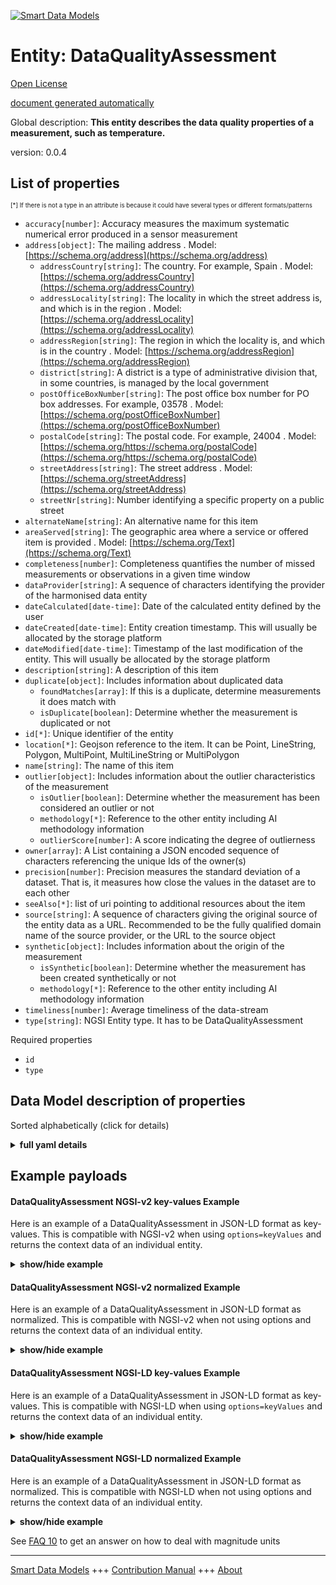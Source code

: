 <!-- 10-Header -->  
[![Smart Data Models](https://smartdatamodels.org/wp-content/uploads/2022/01/SmartDataModels_logo.png "Logo")](https://smartdatamodels.org)  
Entity: DataQualityAssessment  
=============================<!-- /10-Header -->  
<!-- 15-License -->  
[Open License](https://github.com/smart-data-models//dataModel.DataQuality/blob/master/DataQualityAssessment/LICENSE.md)  
[document generated automatically](https://docs.google.com/presentation/d/e/2PACX-1vTs-Ng5dIAwkg91oTTUdt8ua7woBXhPnwavZ0FxgR8BsAI_Ek3C5q97Nd94HS8KhP-r_quD4H0fgyt3/pub?start=false&loop=false&delayms=3000#slide=id.gb715ace035_0_60)  
<!-- /15-License -->  
<!-- 20-Description -->  
Global description: **This entity describes the data quality properties of a measurement, such as temperature.**  
version: 0.0.4  
<!-- /20-Description -->  
<!-- 30-PropertiesList -->  

## List of properties  

<sup><sub>[*] If there is not a type in an attribute is because it could have several types or different formats/patterns</sub></sup>  
- `accuracy[number]`: Accuracy measures the maximum systematic numerical error produced in a sensor measurement  - `address[object]`: The mailing address  . Model: [https://schema.org/address](https://schema.org/address)	- `addressCountry[string]`: The country. For example, Spain  . Model: [https://schema.org/addressCountry](https://schema.org/addressCountry)  
	- `addressLocality[string]`: The locality in which the street address is, and which is in the region  . Model: [https://schema.org/addressLocality](https://schema.org/addressLocality)  
	- `addressRegion[string]`: The region in which the locality is, and which is in the country  . Model: [https://schema.org/addressRegion](https://schema.org/addressRegion)  
	- `district[string]`: A district is a type of administrative division that, in some countries, is managed by the local government    
	- `postOfficeBoxNumber[string]`: The post office box number for PO box addresses. For example, 03578  . Model: [https://schema.org/postOfficeBoxNumber](https://schema.org/postOfficeBoxNumber)  
	- `postalCode[string]`: The postal code. For example, 24004  . Model: [https://schema.org/https://schema.org/postalCode](https://schema.org/https://schema.org/postalCode)  
	- `streetAddress[string]`: The street address  . Model: [https://schema.org/streetAddress](https://schema.org/streetAddress)  
	- `streetNr[string]`: Number identifying a specific property on a public street    
- `alternateName[string]`: An alternative name for this item  - `areaServed[string]`: The geographic area where a service or offered item is provided  . Model: [https://schema.org/Text](https://schema.org/Text)- `completeness[number]`: Completeness quantifies the number of missed measurements or observations in a given time window  - `dataProvider[string]`: A sequence of characters identifying the provider of the harmonised data entity  - `dateCalculated[date-time]`: Date of the calculated entity defined by the user  - `dateCreated[date-time]`: Entity creation timestamp. This will usually be allocated by the storage platform  - `dateModified[date-time]`: Timestamp of the last modification of the entity. This will usually be allocated by the storage platform  - `description[string]`: A description of this item  - `duplicate[object]`: Includes information about duplicated data  	- `foundMatches[array]`: If this is a duplicate, determine measurements it does match with    
	- `isDuplicate[boolean]`: Determine whether the measurement is duplicated or not    
- `id[*]`: Unique identifier of the entity  - `location[*]`: Geojson reference to the item. It can be Point, LineString, Polygon, MultiPoint, MultiLineString or MultiPolygon  - `name[string]`: The name of this item  - `outlier[object]`: Includes information about the outlier characteristics of the measurement  	- `isOutlier[boolean]`: Determine whether the measurement has been considered an outlier or not    
	- `methodology[*]`: Reference to the other entity including AI methodology information    
	- `outlierScore[number]`: A score indicating the degree of outlierness    
- `owner[array]`: A List containing a JSON encoded sequence of characters referencing the unique Ids of the owner(s)  - `precision[number]`: Precision measures the standard deviation of a dataset. That is, it measures how close the values in the dataset are to each other  - `seeAlso[*]`: list of uri pointing to additional resources about the item  - `source[string]`: A sequence of characters giving the original source of the entity data as a URL. Recommended to be the fully qualified domain name of the source provider, or the URL to the source object  - `synthetic[object]`: Includes information about the origin of the measurement  	- `isSynthetic[boolean]`: Determine whether the measurement has been created synthetically or not    
	- `methodology[*]`: Reference to the other entity including AI methodology information    
- `timeliness[number]`: Average timeliness of the data-stream  - `type[string]`: NGSI Entity type. It has to be DataQualityAssessment  <!-- /30-PropertiesList -->  
<!-- 35-RequiredProperties -->  
Required properties  
- `id`  - `type`  <!-- /35-RequiredProperties -->  
<!-- 40-NotesYaml -->  
<!-- /40-NotesYaml -->  
<!-- 50-DataModelHeader -->  
## Data Model description of properties  
Sorted alphabetically (click for details)  
<!-- /50-DataModelHeader -->  
<!-- 60-ModelYaml -->  
<details><summary><strong>full yaml details</strong></summary>    
```yaml  
DataQualityAssessment:    
  description: 'This entity describes the data quality properties of a measurement, such as temperature.'    
  properties:    
    accuracy:    
      description: Accuracy measures the maximum systematic numerical error produced in a sensor measurement    
      type: number    
      x-ngsi:    
        type: Property    
    address:    
      description: The mailing address    
      properties:    
        addressCountry:    
          description: 'The country. For example, Spain'    
          type: string    
          x-ngsi:    
            model: https://schema.org/addressCountry    
            type: Property    
        addressLocality:    
          description: 'The locality in which the street address is, and which is in the region'    
          type: string    
          x-ngsi:    
            model: https://schema.org/addressLocality    
            type: Property    
        addressRegion:    
          description: 'The region in which the locality is, and which is in the country'    
          type: string    
          x-ngsi:    
            model: https://schema.org/addressRegion    
            type: Property    
        district:    
          description: 'A district is a type of administrative division that, in some countries, is managed by the local government'    
          type: string    
          x-ngsi:    
            type: Property    
        postOfficeBoxNumber:    
          description: 'The post office box number for PO box addresses. For example, 03578'    
          type: string    
          x-ngsi:    
            model: https://schema.org/postOfficeBoxNumber    
            type: Property    
        postalCode:    
          description: 'The postal code. For example, 24004'    
          type: string    
          x-ngsi:    
            model: https://schema.org/https://schema.org/postalCode    
            type: Property    
        streetAddress:    
          description: The street address    
          type: string    
          x-ngsi:    
            model: https://schema.org/streetAddress    
            type: Property    
        streetNr:    
          description: Number identifying a specific property on a public street    
          type: string    
          x-ngsi:    
            type: Property    
      type: object    
      x-ngsi:    
        model: https://schema.org/address    
        type: Property    
    alternateName:    
      description: An alternative name for this item    
      type: string    
      x-ngsi:    
        type: Property    
    areaServed:    
      description: The geographic area where a service or offered item is provided    
      type: string    
      x-ngsi:    
        model: https://schema.org/Text    
        type: Property    
    completeness:    
      description: Completeness quantifies the number of missed measurements or observations in a given time window    
      maximum: 1    
      minimum: 0    
      type: number    
      x-ngsi:    
        type: Property    
        units: P1    
    dataProvider:    
      description: A sequence of characters identifying the provider of the harmonised data entity    
      type: string    
      x-ngsi:    
        type: Property    
    dataQualityAssessmentDomains:    
      description: Data quality assessment domains with their respective scores    
      properties:    
        completeness:    
          description: Completeness scores for variables    
          items:    
            description: Every item in the completeness array    
            maximum: 1    
            minimum: 0    
            type: number    
            x-ngsi:    
              type: Property    
          type: array    
          x-ngsi:    
            type: Property    
        consistency:    
          description: Consistency scores for variables    
          items:    
            description: Every item in the consistency array    
            maximum: 1    
            minimum: 0    
            type: number    
            x-ngsi:    
              type: Property    
          type: array    
          x-ngsi:    
            type: Property    
        timeliness:    
          description: Timeliness scores for variables    
          items:    
            description: Every item in the timeliness array    
            maximum: 1    
            minimum: 0    
            type: number    
            x-ngsi:    
              type: Property    
          type: array    
          x-ngsi:    
            type: Property    
        uniqueness:    
          description: Uniqueness scores for variables    
          items:    
            description: Every item in the uniqueness array    
            maximum: 1    
            minimum: 0    
            type: number    
            x-ngsi:    
              type: Property    
          type: array    
          x-ngsi:    
            type: Property    
        validity:    
          description: Validity scores for variables    
          items:    
            description: Every item in the validity array    
            maximum: 1    
            minimum: 0    
            type: number    
            x-ngsi:    
              type: Property    
          type: array    
          x-ngsi:    
            type: Property    
      type: object    
      x-ngsi:    
        type: Property    
    dataQualityAssessmentParameters:    
      description: Configuration parameters for data quality assessment    
      properties:    
        all_positive:    
          description: Whether all numeric values must be positive    
          type: boolean    
          x-ngsi:    
            type: Property    
        date_column:    
          description: Name of the column containing date information used for timeliness assessments    
          type: string    
          x-ngsi:    
            type: Property    
        dec_places:    
          description: Maximum number of decimal places allowed for numeric values    
          minimum: 0    
          type: integer    
          x-ngsi:    
            type: Property    
        drop_columns:    
          description: Columns to be excluded from data quality assessment    
          items:    
            description: Every item in the drop_columns array    
            type: string    
            x-ngsi:    
              type: Property    
          type: array    
          x-ngsi:    
            type: Property    
        freq_num:    
          description: Number of frequency units to consider    
          type: integer    
          x-ngsi:    
            type: Property    
        freq_unit:    
          description: Unit of frequency for data timestamps    
          enum:    
            - Y    
            - M    
            - D    
            - H    
            - T    
            - S    
            - L    
            - U    
            - N    
          type: string    
          x-ngsi:    
            type: Property    
        group_id:    
          description: Columns used for grouping data in quality assessments    
          items:    
            description: Every item in the group_id array    
            type: string    
            x-ngsi:    
              type: Property    
          type: array    
          x-ngsi:    
            type: Property    
        id_columns:    
          description: Columns used as identifiers in the dataset    
          items:    
            description: Every item in the id_columns array    
            type: string    
            x-ngsi:    
              type: Property    
          type: array    
          x-ngsi:    
            type: Property    
        lower_bd:    
          description: Minimum acceptable value for numeric data    
          type: number    
          x-ngsi:    
            type: Property    
        non_zero:    
          description: Whether all numeric values must be non-zero    
          type: boolean    
          x-ngsi:    
            type: Property    
        str_max_len:    
          description: Maximum acceptable length for string values    
          minimum: 0    
          type: integer    
          x-ngsi:    
            type: Property    
        str_min_len:    
          description: Minimum acceptable length for string values    
          minimum: 0    
          type: integer    
          x-ngsi:    
            type: Property    
        thousands_sep:    
          description: Whether numeric values can include thousands separators    
          type: boolean    
          x-ngsi:    
            type: Property    
        upper_bd:    
          description: Maximum acceptable value for numeric data    
          type: number    
          x-ngsi:    
            type: Property    
      type: object    
      x-ngsi:    
        type: Property    
    dataQualityAssessmentVariableNames:    
      description: Array of variable names used to describe the values for each dataQualityAssessmentDomain property    
      items:    
        description: Every item in the variable names array    
        type: string    
        x-ngsi:    
          type: Property    
      type: array    
      x-ngsi:    
        type: Relationship    
    dateCalculated:    
      description: Date of the calculated entity defined by the user    
      format: date-time    
      type: string    
      x-ngsi:    
        type: Property    
    dateCreated:    
      description: Entity creation timestamp. This will usually be allocated by the storage platform    
      format: date-time    
      type: string    
      x-ngsi:    
        type: Property    
    dateModified:    
      description: Timestamp of the last modification of the entity. This will usually be allocated by the storage platform    
      format: date-time    
      type: string    
      x-ngsi:    
        type: Property    
    description:    
      description: A description of this item    
      type: string    
      x-ngsi:    
        type: Property    
    duplicate:    
      description: Includes information about duplicated data    
      properties:    
        foundMatches:    
          description: 'If this is a duplicate, determine measurements it does match with'    
          items:    
            description: Every match found in the data    
            type: string    
            x-ngsi:    
              type: Property    
          type: array    
          x-ngsi:    
            type: Property    
        isDuplicate:    
          description: Determine whether the measurement is duplicated or not    
          type: boolean    
          x-ngsi:    
            type: Property    
      type: object    
      x-ngsi:    
        type: Property    
    id:    
      anyOf:    
        - description: Identifier format of any NGSI entity    
          maxLength: 256    
          minLength: 1    
          pattern: ^[\w\-\.\{\}\$\+\*\[\]`|~^@!,:\\]+$    
          type: string    
          x-ngsi:    
            type: Property    
        - description: Identifier format of any NGSI entity    
          format: uri    
          type: string    
          x-ngsi:    
            type: Property    
      description: Unique identifier of the entity    
      x-ngsi:    
        type: Relationship    
    location:    
      description: 'Geojson reference to the item. It can be Point, LineString, Polygon, MultiPoint, MultiLineString or MultiPolygon'    
      oneOf:    
        - description: Geojson reference to the item. Point    
          properties:    
            bbox:    
              items:    
                type: number    
              minItems: 4    
              type: array    
            coordinates:    
              items:    
                type: number    
              minItems: 2    
              type: array    
            type:    
              enum:    
                - Point    
              type: string    
          required:    
            - type    
            - coordinates    
          title: GeoJSON Point    
          type: object    
          x-ngsi:    
            type: GeoProperty    
        - description: Geojson reference to the item. LineString    
          properties:    
            bbox:    
              items:    
                type: number    
              minItems: 4    
              type: array    
            coordinates:    
              items:    
                items:    
                  type: number    
                minItems: 2    
                type: array    
              minItems: 2    
              type: array    
            type:    
              enum:    
                - LineString    
              type: string    
          required:    
            - type    
            - coordinates    
          title: GeoJSON LineString    
          type: object    
          x-ngsi:    
            type: GeoProperty    
        - description: Geojson reference to the item. Polygon    
          properties:    
            bbox:    
              items:    
                type: number    
              minItems: 4    
              type: array    
            coordinates:    
              items:    
                items:    
                  items:    
                    type: number    
                  minItems: 2    
                  type: array    
                minItems: 4    
                type: array    
              type: array    
            type:    
              enum:    
                - Polygon    
              type: string    
          required:    
            - type    
            - coordinates    
          title: GeoJSON Polygon    
          type: object    
          x-ngsi:    
            type: GeoProperty    
        - description: Geojson reference to the item. MultiPoint    
          properties:    
            bbox:    
              items:    
                type: number    
              minItems: 4    
              type: array    
            coordinates:    
              items:    
                items:    
                  type: number    
                minItems: 2    
                type: array    
              type: array    
            type:    
              enum:    
                - MultiPoint    
              type: string    
          required:    
            - type    
            - coordinates    
          title: GeoJSON MultiPoint    
          type: object    
          x-ngsi:    
            type: GeoProperty    
        - description: Geojson reference to the item. MultiLineString    
          properties:    
            bbox:    
              items:    
                type: number    
              minItems: 4    
              type: array    
            coordinates:    
              items:    
                items:    
                  items:    
                    type: number    
                  minItems: 2    
                  type: array    
                minItems: 2    
                type: array    
              type: array    
            type:    
              enum:    
                - MultiLineString    
              type: string    
          required:    
            - type    
            - coordinates    
          title: GeoJSON MultiLineString    
          type: object    
          x-ngsi:    
            type: GeoProperty    
        - description: Geojson reference to the item. MultiLineString    
          properties:    
            bbox:    
              items:    
                type: number    
              minItems: 4    
              type: array    
            coordinates:    
              items:    
                items:    
                  items:    
                    items:    
                      type: number    
                    minItems: 2    
                    type: array    
                  minItems: 4    
                  type: array    
                type: array    
              type: array    
            type:    
              enum:    
                - MultiPolygon    
              type: string    
          required:    
            - type    
            - coordinates    
          title: GeoJSON MultiPolygon    
          type: object    
          x-ngsi:    
            type: GeoProperty    
      x-ngsi:    
        type: GeoProperty    
    name:    
      description: The name of this item    
      type: string    
      x-ngsi:    
        type: Property    
    outlier:    
      description: Includes information about the outlier characteristics of the measurement    
      properties:    
        isOutlier:    
          description: Determine whether the measurement has been considered an outlier or not    
          type: boolean    
          x-ngsi:    
            type: Property    
        methodology:    
          anyOf:    
            - description: Identifier format of any NGSI entity    
              maxLength: 256    
              minLength: 1    
              pattern: ^[\w\-\.\{\}\$\+\*\[\]`|~^@!,:\\]+$    
              type: string    
              x-ngsi:    
                type: Property    
            - description: Identifier format of any NGSI entity    
              format: uri    
              type: string    
              x-ngsi:    
                type: Property    
          description: Reference to the other entity including AI methodology information    
          x-ngsi:    
            type: Relationship    
        outlierScore:    
          description: A score indicating the degree of outlierness    
          type: number    
          x-ngsi:    
            type: Property    
      type: object    
      x-ngsi:    
        type: Property    
    owner:    
      description: A List containing a JSON encoded sequence of characters referencing the unique Ids of the owner(s)    
      items:    
        anyOf:    
          - description: Identifier format of any NGSI entity    
            maxLength: 256    
            minLength: 1    
            pattern: ^[\w\-\.\{\}\$\+\*\[\]`|~^@!,:\\]+$    
            type: string    
            x-ngsi:    
              type: Property    
          - description: Identifier format of any NGSI entity    
            format: uri    
            type: string    
            x-ngsi:    
              type: Property    
        description: Unique identifier of the entity    
        x-ngsi:    
          type: Relationship    
      type: array    
      x-ngsi:    
        type: Property    
    precision:    
      description: 'Precision measures the standard deviation of a dataset. That is, it measures how close the values in the dataset are to each other'    
      type: number    
      x-ngsi:    
        type: Property    
    seeAlso:    
      description: list of uri pointing to additional resources about the item    
      oneOf:    
        - items:    
            format: uri    
            type: string    
          minItems: 1    
          type: array    
        - format: uri    
          type: string    
      x-ngsi:    
        type: Property    
    source:    
      description: 'A sequence of characters giving the original source of the entity data as a URL. Recommended to be the fully qualified domain name of the source provider, or the URL to the source object'    
      type: string    
      x-ngsi:    
        type: Property    
    synthetic:    
      description: Includes information about the origin of the measurement    
      properties:    
        isSynthetic:    
          description: Determine whether the measurement has been created synthetically or not    
          type: boolean    
          x-ngsi:    
            type: Property    
        methodology:    
          anyOf:    
            - description: Identifier format of any NGSI entity    
              maxLength: 256    
              minLength: 1    
              pattern: ^[\w\-\.\{\}\$\+\*\[\]`|~^@!,:\\]+$    
              type: string    
              x-ngsi:    
                type: Property    
            - description: Identifier format of any NGSI entity    
              format: uri    
              type: string    
              x-ngsi:    
                type: Property    
          description: Reference to the other entity including AI methodology information    
          x-ngsi:    
            type: Relationship    
      type: object    
      x-ngsi:    
        type: Property    
    timeliness:    
      description: Average timeliness of the data-stream    
      type: number    
      x-ngsi:    
        type: Property    
        units: minutes    
    type:    
      description: NGSI Entity type. It has to be DataQualityAssessment    
      enum:    
        - DataQualityAssessment    
      type: string    
      x-ngsi:    
        type: Property    
  required:    
    - id    
    - type    
  type: object    
  x-derived-from: ""    
  x-disclaimer: 'Redistribution and use in source and binary forms, with or without modification, are permitted  provided that the license conditions are met. Copyleft (c) 2024 Contributors to Smart Data Models Program'    
  x-license-url: https://github.com/smart-data-models/dataModel.DataQuality/blob/master/DataQualityAssessment/LICENSE.md    
  x-model-schema: https://smart-data-models.github.io/dataModel.DataQuality/DataQualityAssessment/schema.json    
  x-model-tags: ""    
  x-version: 0.0.5    
```  
</details>    
<!-- /60-ModelYaml -->  
<!-- 70-MiddleNotes -->  
<!-- /70-MiddleNotes -->  
<!-- 80-Examples -->  
## Example payloads    
#### DataQualityAssessment NGSI-v2 key-values Example    
Here is an example of a DataQualityAssessment in JSON-LD format as key-values. This is compatible with NGSI-v2 when  using `options=keyValues` and returns the context data of an individual entity.  
<details><summary><strong>show/hide example</strong></summary>    
```json  
{  
  "id": "urn:ngsi-ld:DataQualityAssessment:Temperature:smartsantander:u7jcfa:f3058",  
  "type": "DataQualityAssessment",  
  "dateCalculated": "2022-09-10T10:01:20Z",  
  "source": "https://salted-project.eu",  
  "outlier": {  
    "isOutlier": true,  
    "outlierScore": 0.7,  
    "methodology": "urn:ngsi-ld:AI-Methodology:Outlier:Temperature:smartsantander:u7jcfa:f3058"  
  },  
   "duplicate": {  
    "isDuplicate": true,  
    "foundMatches": ["urn:ngsi-ld:DataQualityAssessment:Temperature:smartsantander:u7jcfa:f3062"  
    ]  
  },  
  "synthetic": {  
    "isSynthetic": false,  
    "methodology": "urn:ngsi-ld:AI-Methodology:Synthetic:Temperature:smartsantander:u7jcfa:f3058"  
  },  
  "dataQualityAssessmentDomains": {  
      "completeness":[1,1,1,1,1,1,1,0.9865,1,1,0.9595,0.9595],  
      "consistency":[1,1,1,1,1,1,1,1,1,1,1,1],  
      "timeliness": [0.9342,0.9342,0.9342,0.9342,0.9342,0.9342,0.9342,0.9211,0.9342,0.9342,0.8947,0.8947],  
      "uniqueness": [1,1,1,1,1,1,1,1,1,1,1,1],  
      "validity": [1,1,1,1,1,1,1,1,1,1,1,1]  
  },  
  "dataQualityAssessmentVariableNames": [  
      "dataProvider",  
      "dateObserved",  
      "entityId",  
      "location.coordinates.0",  
      "location.coordinates.1",  
      "location.type",  
      "precipitation",  
      "relativeHumidity",  
      "temperature",  
      "entityType",  
      "windDirection",  
      "windSpeed"  
  ],  
  "dataQualityAssessmentParameters": {  
    "id_columns": ["_id", "entityId"],  
    "date_column": "dateObserved",  
    "drop_columns": ["entityType"],  
    "group_id": ["location.type", "windDirection"],  
    "lower_bd": 0.0,  
    "upper_bd": 999999,  
    "all_positive": false,  
    "non_zero": false,  
    "str_min_len": 0,  
    "str_max_len": 0,  
    "dec_places": 1,  
    "thousands_sep": false,  
    "freq_unit": "H",  
    "freq_num": 5  
    },  
  "accuracy": 0.25,  
  "timeliness": 3,  
  "precision": 1.3,  
  "completeness": 0.5  
}  
```  
</details>  
#### DataQualityAssessment NGSI-v2 normalized Example    
Here is an example of a DataQualityAssessment in JSON-LD format as normalized. This is compatible with NGSI-v2 when not using options and returns the context data of an individual entity.  
<details><summary><strong>show/hide example</strong></summary>    
```json  
{  
  "id": "urn:ngsi-ld:DataQualityAssessment:Temperature:smartsantander:u7jcfa:f3058",  
  "type": "DataQualityAssessment",  
  "dateCalculated": {  
    "type": "DateTime",  
    "value": "2022-09-10T10:01:20Z"  
  },  
  "source": {  
    "type": "Text",  
    "value": "https://salted-project.eu"  
  },  
  "outlier": {  
    "type": "StructuredValue",  
    "value": {  
      "isOutlier": true,  
      "outlierScore": 0.7,  
      "methodology": "urn:ngsi-ld:AI-Methodology:Outlier:Temperature:smartsantander:u7jcfa:f3058"  
    }  
  },  
  "duplicate": {  
    "type": "StructuredValue",  
    "value": {  
      "isDuplicate": true,  
      "foundMatches": ["urn:ngsi-ld:DataQualityAssessment:Temperature:smartsantander:u7jcfa:f3062"]  
    }  
  },  
  "synthetic": {  
    "type": "StructuredValue",  
    "value": {  
      "isSynthetic": false,  
      "methodology": "urn:ngsi-ld:AI-Methodology:Synthetic:Temperature:smartsantander:u7jcfa:f3058"  
    }  
  },  
  "dataQualityAssessmentDomains": {  
    "type": "object",  
    "value": {  
      "completeness": {  
        "type": "array",  
        "value": [1,1,1,1,1,1,1,0.9865,1,1,0.9595,0.9595]  
      },  
      "consistency": {  
        "type": "array",  
        "value": [1,1,1,1,1,1,1,1,1,1,1,1]  
      },  
      "timeliness": {  
        "type": "array",  
        "value": [0.9342,0.9342,0.9342,0.9342,0.9342,0.9342,0.9342,0.9211,0.9342,0.9342,0.8947,0.8947]  
      },  
      "uniqueness": {  
        "type": "array",  
        "value": [1,1,1,1,1,1,1,1,1,1,1,1]  
      },  
      "validity": {  
        "type": "array",  
        "value": [1,1,1,1,1,1,1,1,1,1,1,1]  
      }  
    }  
  },  
  "dataQualityAssessmentVariableNames": {  
      "type": "array",  
      "value": [  
        "dataProvider",  
        "dateObserved",  
        "entityId",  
        "location.coordinates.0",  
        "location.coordinates.1",  
        "location.type",  
        "precipitation",  
        "relativeHumidity",  
        "temperature",  
        "entityType",  
        "windDirection",  
        "windSpeed"  
    ]    
  },  
  "dataQualityAssessmentParameters": {  
    "type": "object",  
    "value": {  
      "id_columns": {  
        "type": "array",  
        "value": ["_id", "entityId"]  
      },  
      "date_column": {  
        "type": "string",  
        "value": "dateObserved"  
      },  
      "drop_columns": {  
        "type": "array",  
        "value": ["entityType"]  
      },  
      "group_id": {  
        "type": "array",  
        "value": ["location.type", "windDirection"]  
      },  
      "lower_bd": {  
        "type": "number",  
        "value": 0.0  
      },  
      "upper_bd": {  
        "type": "number",  
        "value": 999999  
      },  
      "all_positive": {  
        "type": "boolean",  
        "value": false  
      },  
      "non_zero": {  
        "type": "boolean",  
        "value": false  
      },  
      "str_min_len": {  
        "type": "integer",  
        "value": 0  
      },  
      "str_max_len": {  
        "type": "integer",  
        "value": 0  
      },  
      "dec_places": {  
        "type": "integer",  
        "value": 1  
      },  
      "thousands_sep": {  
        "type": "boolean",  
        "value": false  
      },  
      "freq_unit": {  
        "type": "string",  
        "value": "H"  
      },  
      "freq_num": {  
        "type": "integer",  
        "value": 5  
      }  
    }  
  },  
  "precision": {  
    "type": "Number",  
    "value": 1.3  
  },  
  "accuracy": {  
    "type": "Number",  
    "value": 0.25  
  },  
  "timeliness": {  
    "type": "Number",  
    "value": 3  
  },  
  "completeness": {  
    "type": "Number",  
    "value": 0.5  
  }  
}  
```  
</details>  
#### DataQualityAssessment NGSI-LD key-values Example    
Here is an example of a DataQualityAssessment in JSON-LD format as key-values. This is compatible with NGSI-LD when  using `options=keyValues` and returns the context data of an individual entity.  
<details><summary><strong>show/hide example</strong></summary>    
```json  
{  
  "id": "urn:ngsi-ld:DataQualityAssessment:Temperature:smartsantander:u7jcfa:f3058",  
  "type": "DataQualityAssessment",  
  "dateCalculated": "2022-09-10T10:01:20Z",  
  "source": "https://salted-project.eu",  
  "outlier": {  
    "isOutlier": true,  
    "outlierScore": 0.7,  
    "methodology": "urn:ngsi-ld:AI-Methodology:Outlier:Temperature:smartsantander:u7jcfa:f3058"  
  },  
  "duplicate": {  
    "isDuplicate": true,  
    "foundMatches": ["urn:ngsi-ld:DataQualityAssessment:Temperature:smartsantander:u7jcfa:f3062"  
    ]  
  },  
  "synthetic": {  
    "isSynthetic": false,  
    "methodology": "urn:ngsi-ld:AI-Methodology:Synthetic:Temperature:smartsantander:u7jcfa:f3058"  
  },  
  "accuracy": 0.25,  
  "timeliness": 3,  
  "precision": 1.3,  
  "completeness": 0.5,  
  "@context": [  
    "https://raw.githubusercontent.com/smart-data-models/dataModel.DataQuality/master/context.jsonld",  
    "https://smartdatamodels.org/context.jsonld"  
  ]  
}  
```  
</details>  
#### DataQualityAssessment NGSI-LD normalized Example    
Here is an example of a DataQualityAssessment in JSON-LD format as normalized. This is compatible with NGSI-LD when not using options and returns the context data of an individual entity.  
<details><summary><strong>show/hide example</strong></summary>    
```json  
{  
  "id": "urn:ngsi-ld:DataQualityAssessment:Temperature:smartsantander:u7jcfa:f3058",  
  "type": "DataQualityAssessment",  
  "dateCalculated": {  
    "type": "Property",  
    "value": {  
      "@type": "DateTime",  
      "@value": "2022-09-10T10:01:20Z"  
    }  
  },  
  "source": {  
    "type": "Property",  
    "value": "https://salted-project.eu"  
  },  
  "outlier": {  
    "type": "Property",  
    "value": {  
      "isOutlier": {  
        "type": "Property",  
        "value": true  
      },  
      "outlierScore": {  
        "type": "Property",  
        "value": 0.7  
      },  
      "methodology": {  
        "type": "Relationship",  
        "object": "urn:ngsi-ld:AI-Methodology:Outlier:Temperature:smartsantander:u7jcfa:f3058"  
      }  
    },  
    "observedAt": "2022-09-10T10:01:20Z"  
  },  
  "duplicate": {  
    "type": "Property",  
    "value": {  
      "isDuplicate": {  
        "type": "Property",  
        "value": true  
      },  
      "foundMatches": {  
        "type": "Property",  
        "value": ["urn:ngsi-ld:DataQualityAssessment:Temperature:smartsantander:u7jcfa:f3062"  
      ]  
      }  
    }  
  },  
  "synthetic": {  
    "type": "Property",  
    "value": {  
      "isSynthetic": {  
        "type": "Property",  
        "value": false  
    },  
    "methodology": {  
        "type": "Relationship",  
        "object": "urn:ngsi-ld:AI-Methodology:Synthetic:Temperature:smartsantander:u7jcfa:f3058"  
      }  
    },  
    "observedAt": "2022-09-10T10:01:20Z"  
  },  
  "accuracy": {  
    "type": "Property",  
    "value": 0.25,  
    "observedAt": "2022-09-10T10:01:20Z",  
    "unitCode": "CEL"  
  },  
  "timeliness": {  
    "type": "Property",  
    "value": 3,  
    "observedAt": "2022-09-10T10:01:20Z",  
    "unitCode": "minutes"  
  },  
  "precision": {  
    "type": "Property",  
    "value": 1.3,  
    "observedAt": "2022-09-10T10:01:20Z",  
    "unitCode": "CEL"  
  },  
  "completeness": {  
    "type": "Property",  
    "value": 0.5,  
    "observedAt": "2022-09-10T10:01:20Z",  
    "unitCode": "P1"  
  },  
  "@context": [  
      "https://raw.githubusercontent.com/smart-data-models/dataModel.DataQuality/master/context.jsonld",  
      "https://smartdatamodels.org/context.jsonld"  
  ]  
}  
```  
</details><!-- /80-Examples -->  
<!-- 90-FooterNotes -->  
<!-- /90-FooterNotes -->  
<!-- 95-Units -->  
See [FAQ 10](https://smartdatamodels.org/index.php/faqs/) to get an answer on how to deal with magnitude units  
<!-- /95-Units -->  
<!-- 97-LastFooter -->  
---  
[Smart Data Models](https://smartdatamodels.org) +++ [Contribution Manual](https://bit.ly/contribution_manual) +++ [About](https://bit.ly/Introduction_SDM)<!-- /97-LastFooter -->  
